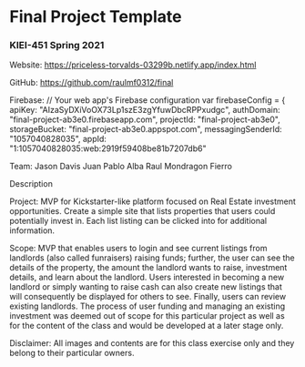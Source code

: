# Final Project Template

### KIEI-451 Spring 2021

Website: https://priceless-torvalds-03299b.netlify.app/index.html

GitHub: https://github.com/raulmf0312/final 

Firebase:
  // Your web app's Firebase configuration
  var firebaseConfig = {
    apiKey: "AIzaSyDXiVoOX73Lp1szE3zgYfuwDbcRPPxudgc",
    authDomain: "final-project-ab3e0.firebaseapp.com",
    projectId: "final-project-ab3e0",
    storageBucket: "final-project-ab3e0.appspot.com",
    messagingSenderId: "1057040828035",
    appId: "1:1057040828035:web:2919f59408be81b7207db6"

Team: 
Jason Davis
Juan Pablo Alba
Raul Mondragon Fierro

Description

Project: MVP for Kickstarter-like platform focused on Real Estate investment opportunities. Create a simple site that lists properties that users could potentially invest in. Each list listing can be clicked into for additional information.

Scope: MVP that enables users to login and see current listings from landlords (also called funraisers) raising funds; further, the user can see the details of the property, the amount the landlord wants to raise, investment details, and learn about the landlord. Users interested in becoming a new landlord or simply wanting to raise cash can also create new listings that will consequently be displayed for others to see. Finally, users can review existing landlords. The process of user funding and managing an existing investment was deemed out of scope for this particular project as well as for the content of the class and would be developed at a later stage only.

Disclaimer: All images and contents are for this class exercise only and they belong to their particular owners. 
